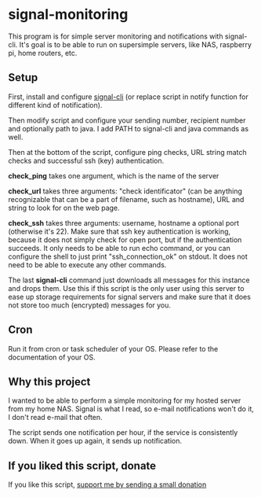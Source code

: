 # signal-monitoring

This program is for simple server monitoring and notifications with signal-cli.
It's goal is to be able to run on supersimple servers, like NAS, raspberry pi,
home routers, etc.

## Setup

First, install and configure [signal-cli](https://github.com/AsamK/signal-cli)
(or replace script in notify function for different kind of notification).

Then modify script and configure your sending number, recipient number and
optionally path to java. I add PATH to signal-cli and java commands as well.

Then at the bottom of the script, configure ping checks, URL string match
checks and successful ssh (key) authentication.

**check_ping** takes one argument, which is the name of the server

**check_url** takes three arguments: "check identificator" (can be anything recognizable
that can be a part of filename, such as hostname), URL and string to look for on the web page.

**check_ssh** takes three arguments: username, hostname a optional port (otherwise it's 22).
Make sure that ssh key authentication is working, because it does not simply check for open
port, but if the authentication succeeds. It only needs to be able to run echo command, or
you can configure the shell to just print "ssh_connection_ok" on stdout. It does not need
to be able to execute any other commands.

The last **signal-cli** command just downloads all messages for this instance and
drops them. Use this if this script is the only user using this server to
ease up storage requirements for signal servers and make sure that it does not
store too much (encrypted) messages for you.

## Cron

Run it from cron or task scheduler of your OS. Please refer to the documentation
of your OS.

## Why this project

I wanted to be able to perform a simple monitoring for my hosted server from
my home NAS. Signal is what I read, so e-mail notifications won't do it,
I don't read e-mail that often.

The script sends one notification per hour, if the service is consistently down.
When it goes up again, it sends up notification.

## If you liked this script, donate

If you like this script, [support me by sending a small donation](https://juraj.bednar.io/en/support-me/)